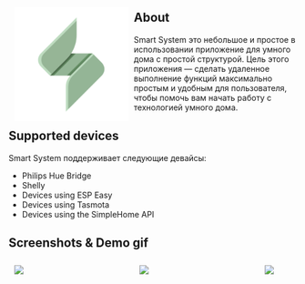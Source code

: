 <img src="app/src/main/ic_launcher-playstore.png" align="left"
width="200" hspace="10" vspace="10">

## About
Smart System это небольшое и простое в использовании приложение для умного дома с простой структурой. 
Цель этого приложения — сделать удаленное выполнение функций максимально простым и удобным для пользователя, 
чтобы помочь вам начать работу с технологией умного дома.

## Supported devices
Smart System поддерживает следующие девайсы:

- Philips Hue Bridge
- Shelly
- Devices using ESP Easy
- Devices using Tasmota
- Devices using the SimpleHome API

## Screenshots & Demo gif

[<img src="/screenshots/screens1.png" align="left"
width="200"
hspace="10" vspace="10">](/screenshots/screens1.png)
[<img src="/screenshots/screens29.png" align="left"
width="200"
hspace="10" vspace="10">](/screenshots/screens2.png)

[<img src="/screenshots/preview.gif" align="center"
width="200"
hspace="10" vspace="10">](/screenshots/preview.gif)


